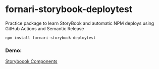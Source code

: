 # fornari-storybook-deploytest

Practice package to learn StoryBook and automatic NPM deploys using GitHub Actions and Semantic Release

```
npm install fornari-storybook-deploytest
```

### Demo:
[Storyboook Components](https://cdfornari.github.io/storybook-test/) 